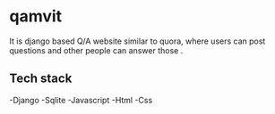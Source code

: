 # qamvit

It is django based Q/A website similar to quora, where users can post questions and other people can answer those .

## Tech stack
-Django
-Sqlite
-Javascript
-Html
-Css
